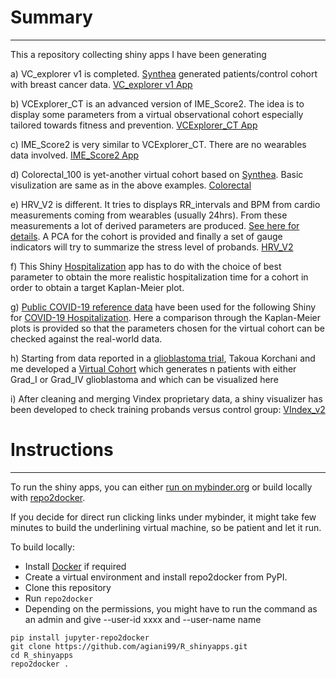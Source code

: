 # Summary
---------

This a repository collecting shiny apps I have been generating

a) VC_explorer v1 is completed. [Synthea](https://github.com/synthetichealth/synthea) generated patients/control cohort with breast cancer data. [VC_explorer v1 App](https://mybinder.org/v2/gh/agiani99/R_shinyapps/master?urlpath=shiny/VC_explorer_v1/)

b) VCExplorer_CT is an advanced version of IME_Score2. The idea is to display some parameters from a virtual observational cohort especially tailored towards fitness and prevention. [VCExplorer_CT App](https://mybinder.org/v2/gh/agiani99/R_shinyapps/master?urlpath=shiny/VCExplorer_CT/)

c) IME_Score2 is very similar to VCExplorer_CT. There are no wearables data involved. [IME_Score2 App](https://mybinder.org/v2/gh/agiani99/R_shinyapps/master?urlpath=shiny/IME_score2/)

d) Colorectal_100 is yet-another virtual cohort based on [Synthea](https://github.com/synthetichealth/synthea). Basic visulization are same as in the above examples. [Colorectal](https://mybinder.org/v2/gh/agiani99/R_shinyapps/master?urlpath=shiny/colorectal_100/colorectal_100_app/)

e) HRV_V2 is different. It tries to displays RR_intervals and BPM from cardio measurements coming from wearables (usually 24hrs). From these measurements a lot of derived parameters are produced. [See here for details](https://github.com/Aura-healthcare/hrvanalysis). A PCA for the cohort is provided and finally a set of gauge indicators will try to summarize the stress level of probands. [HRV_V2](https://mybinder.org/v2/gh/agiani99/R_shinyapps/master?urlpath=shiny/HRV_V2/)

f) This Shiny [Hospitalization](https://mybinder.org/v2/gh/agiani99/R_shinyapps/master?urlpath=shiny/Hospitalization_param/) app has to do with the choice of best parameter to obtain the more realistic hospitalization time for a cohort in order to obtain a target Kaplan-Meier plot.

g) [Public COVID-19 reference data](https://github.com/HAIRLAB/Pre_Surv_COVID_19/tree/master/data) have been used for the following Shiny for [COVID-19 Hospitalization](https://mybinder.org/v2/gh/agiani99/R_shinyapps/master?urlpath=shiny/COVID19_Hospitalization/). Here a comparison through the Kaplan-Meier plots is provided so that the parameters chosen for the virtual cohort can be checked against the real-world data.

h) Starting from data reported in a [glioblastoma trial](https://pubmed.ncbi.nlm.nih.gov/28861666/), Takoua Korchani and me developed a [Virtual Cohort](https://mybinder.org/v2/gh/agiani99/R_shinyapps/master?urlpath=shiny/Glioblastoma_1_4_v1/) which generates n patients with either Grad_I or Grad_IV glioblastoma and which can be visualized here

i) After cleaning and merging Vindex proprietary data, a shiny visualizer has been developed to check training probands versus control group: [VIndex_v2](https://mybinder.org/v2/gh/agiani99/R_shinyapps/master?urlpath=shiny/Vindex_App_v1/APP_long/)

# Instructions
--------------

To run the shiny apps, you can either [run on mybinder.org](https://mybinder.org/v2/gh/agiani99/R_shinyapps/) or build locally with [repo2docker](https://repo2docker.readthedocs.io/).

If you decide for direct run clicking links under mybinder, it might take few minutes to build the underlining virtual machine, so be patient and let it run.

To build locally:

 * Install [Docker](https://www.docker.com/) if required
 * Create a virtual environment and install repo2docker from PyPI.
 * Clone this repository
 * Run ``repo2docker``
 * Depending on the permissions, you might have to run the command as an admin and give --user-id xxxx and --user-name name 

```
pip install jupyter-repo2docker
git clone https://github.com/agiani99/R_shinyapps.git
cd R_shinyapps
repo2docker .
```
